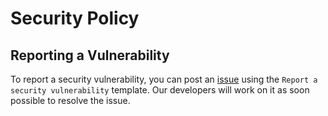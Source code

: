 # Security Policy

## Reporting a Vulnerability

To report a security vulnerability, you can post an [issue](https://github.com/flamboyantpenguin/easysftp/issues) using the `Report a security vulnerability` template. Our developers will work on it as soon possible to resolve the issue. 
